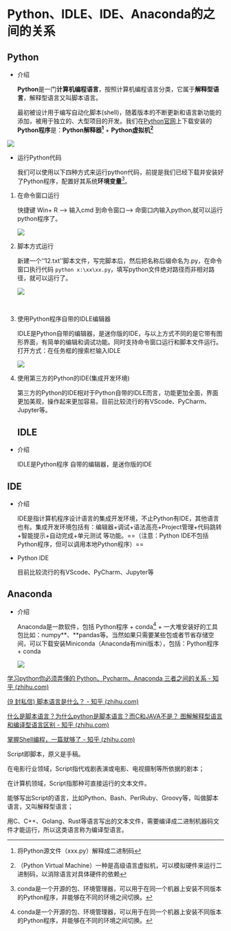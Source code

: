 # Python、IDLE、IDE、Anaconda的之间的关系

## Python

- 介绍

  **Python**是一门**计算机编程语言**，按照计算机编程语言分类，它属于**解释型语言**，解释型语言又叫脚本语言。
  
  最初被设计用于编写自动化脚本(shell)，随着版本的不断更新和语言新功能的添加，被用于独立的、大型项目的开发。我们在[Python官网](https://www.python.org/)上下载安装的**Python程序**是：**Python解释器[^01]** + **Python虚拟机[^02]**

![](https://lqr-1317479009.cos.ap-shanghai.myqcloud.com/python-icon.png)



- 运行Python代码

  我们可以使用以下四种方式来运行python代码，前提是我们已经下载并安装好了Python程序，配置好其系统**环境变量**[^03]。



1. 在命令窗口运行

   快捷键 Win+ R —> 输入cmd 到命令窗口—> 命窗口内输入python,就可以运行python程序了。

   ![](https://lqr-1317479009.cos.ap-shanghai.myqcloud.com/%E5%91%BD%E4%BB%A4%E7%AA%97%E5%8F%A3.JPG)





2. 脚本方式运行

   新建一个’‘12.txt’‘脚本文件，写完脚本后，然后把名称后缀命名为.py，在命令窗口执行代码 `python x:\xx\xx.py`，填写python文件绝对路径而非相对路径，就可以运行了。

   ![](https://lqr-1317479009.cos.ap-shanghai.myqcloud.com/%E8%84%9A%E6%9C%AC.JPG)

​		







3. 使用Python程序自带的IDLE编辑器

   IDLE是Python自带的编辑器，是迷你版的IDE，与以上方式不同的是它带有图形界面，有简单的编辑和调试功能。同时支持命令窗口运行和脚本文件运行。打开方式：在任务框的搜索栏输入IDLE

   ![](https://lqr-1317479009.cos.ap-shanghai.myqcloud.com/IDLE.JPG)



4. 使用第三方的Python的IDE(集成开发环境)

   第三方的Python的IDE相对于Python自带的IDLE而言，功能更加全面，界面更加美观，操作起来更加容易。目前比较流行的有VScode、PyCharm、Jupyter等。

   

	## IDLE

- 介绍

  IDLE是Python程序 自带的编辑器，是迷你版的IDE



## IDE

- 介绍

  IDE是指计算机程序设计语言的集成开发环境，不止Python有IDE，其他语言也有。集成开发环境包括有：编辑器+调试+语法高亮+Project管理+代码跳转+智能提示+自动完成+单元测试 等功能。==（注意：Python IDE不包括Python程序，但可以调用本地Python程序）==

  

- Python IDE

  目前比较流行的有VScode、PyCharm、Jupyter等



## Anaconda

- 介绍

  Anaconda是一款软件，包括 Python程序 + conda[^03] + 一大堆安装好的工具包比如：numpy**、**pandas等。当然如果只需要某些包或者节省存储空间，可以下载安装Miniconda（Anaconda有mini版本），包括：Python程序 + conda

  ![](https://lqr-1317479009.cos.ap-shanghai.myqcloud.com/anaconda2.jpg)
  
  











[学习python你必须弄懂的 Python、Pycharm、Anaconda 三者之间的关系 - 知乎 (zhihu.com)](https://zhuanlan.zhihu.com/p/142657444)

[(9 封私信) 脚本语言是什么？ - 知乎 (zhihu.com)](https://www.zhihu.com/question/419301716/answer/1452610873)

[什么是脚本语言？为什么python是脚本语言？而C和JAVA不是？ 图解解释型语言和编译型语言区别 - 知乎 (zhihu.com)](https://zhuanlan.zhihu.com/p/461684569)

[掌握Shell编程，一篇就够了 - 知乎 (zhihu.com)](https://zhuanlan.zhihu.com/p/102176365)



[^01]:将Python源文件（xxx.py）解释成二进制码
[^02]:（Python Virtual Machine）一种是高级语言虚拟机，可以模拟硬件来运行二进制码，以消除语言对具体硬件的依赖
[^03]:conda是一个开源的包、环境管理器，可以用于在同一个机器上安装不同版本的Python程序，并能够在不同的环境之间切换。



Script即脚本，原义是手稿。

在电影行业领域，Script指代戏剧表演或电影、电视摄制等所依据的剧本；

在计算机领域，Script指那种可直接运行的文本文件。

能够写出Script的语言，比如Python、Bash、PerlRuby、Groovy等，叫做脚本语言，又叫解释型语言；

用C、C++、Golang、Rust等语言写出的文本文件，需要编译成二进制机器码文件才能运行，所以这类语言称为编译型语言。